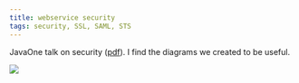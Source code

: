 ```yaml
---
title: webservice security
tags: security, SSL, SAML, STS
---
```


JavaOne talk on security ([pdf](../computerScience/presentations/2009-06-04-JavaOne-Security-TS-4402.pdf)).
I find the diagrams we created to be useful.

![](../computerScience/presentations/2009-06-04-JavaOne-Security-TS-4402.png)

